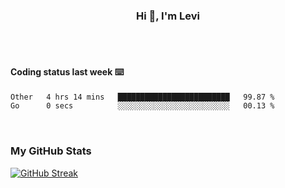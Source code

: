 <h3 style="text-align: center;">Hi 👋, I'm Levi</h3>
<br>
<!---<img align="right" alt="Coding" width="300" src="https://i.pinimg.com/originals/81/17/8b/81178b47a8598f0c81c4799f2cdd4057.gif"></p> --->
<br>

#### Coding status last week ⌨️


<!--START_SECTION:waka-->

```txt
Other   4 hrs 14 mins   █████████████████████████   99.87 %
Go      0 secs          ░░░░░░░░░░░░░░░░░░░░░░░░░   00.13 %
```

<!--END_SECTION:waka-->
<br/>
<h3>My GitHub Stats</h3>
<a href="https://git.io/streak-stats"><img src="https://github-readme-streak-stats.herokuapp.com?user=namezzy&theme=merko" alt="GitHub Streak" /></a>
<br>
